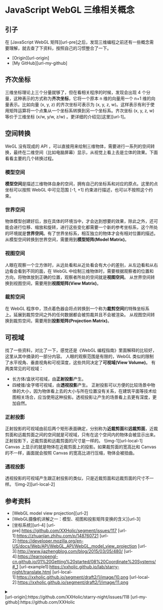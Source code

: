 # JavaScript WebGL 三维相关概念
## <a name="start"></a> 引子
在 [JavaScript WebGL 矩阵][url-pre]之后，发现三维编程之前还有一些概念需要理解，就去查了下资料，按照自己的习惯整合了一下。
- [Origin][url-origin]
- [My GitHub][url-my-github]
## <a name="coord"></a> 齐次坐标
三维坐标理论上三个分量就够了，但在看相关程序的时候，发现会出现 4 个分量，这种表示的方式称为**齐次坐标**，它将一个原本 n 维的向量用一个 n+1 维的向量表示。比如向量 (x, y, z) 的齐次坐标可表示为 (x, y, z, w)。这样表示有利于使用矩阵运算将一个点集从一个坐标系转换到另一个坐标系。齐次坐标 (x, y, z, w) 等价于三维坐标 (x/w, y/w, z/w) 。更详细的介绍见[这里][url-1]。
## <a name="transform"></a> 空间转换
WeGL 没有现成的 API ，可以直接用来绘制三维物体，需要进行一系列的空间转换，最终在二维空间（比如电脑屏幕）显示，从视觉上看上去是立体的效果。下面看看主要的几个转换过程。
### 模型空间
**模型空间**是描述三维物体自身的空间，拥有自己的坐标系和对应的原点。这里的点坐标可以按照 WebGL 中可见范围 [-1, +1] 约束进行描述，也可以不按照这个约束。
### 世界空间
物体模型创建好后，放在具体的环境当中，才会达到想要的效果，除此之外，还可能会进行位移、缩放和旋转，进行这些变化都需要一个新的参考坐标系，这个所处的环境就是**世界空间**。有了世界坐标系，相互独立的物体才会有相对位置的描述。
从模型空间转换到世界空间，需要用到**模型矩阵(Model Matrix)**。
### 视图空间
人眼在观察一个立方体时，从远处看和从近处看会有大小的差别，从左边看和从右边看会看到不同的面，在 WebGL 中绘制三维物体时，需要根据观察者的位置和方向，将物体放到正确的位置，观察者所处的空间就是**视图空间**。
从世界空间转换到视图空间，需要用到**视图矩阵(View Matrix)**。
### 裁剪空间
在 WebGL 程序中，顶点着色器会将点转换到一个称为**裁剪空间**的特殊坐标系上。延展到裁剪空间之外的任何数据都会被剪裁并且不会被渲染。
从视图空间转换到裁剪空间，需要用到**投影矩阵(Projection Matrix)**。
## <a name="view"></a> 可视域
找了一些资料，对比了一下，感觉还是《WebGL 编程指南》里面解释的比较好，这里从其中摘录的一部分内容。
人眼的观察范围是有限的，WebGL 类似的限制了水平视角、垂直视角和可视深度，这些共同决定了**可视域(View Volume)**。
有两类常见的可视域：
- 长方体/盒状可视域，由**正射投影**产生。
- 四棱锥/金字塔可视域，由**透视投影**产生。
正射投影可以方便的比较场景中物体的大小，因为物体看上去的大小与所在位置没有关系，在建筑平面等技术绘图相关场合，应当使用这种投影。透视投影让产生的场景看上去更有深度，更加自然。
### 正射投影
正射投影的可视域由前后两个矩形表面确定，分别称为**近裁剪面**和**远裁剪面**，近裁剪面和远裁剪面之间的空间就是可视域，只有在这个空间内的物体会被显示出来。正射投影下，近裁剪面和远裁剪面的尺寸是一样的。
![img-1][url-local-1]
Canvas 上显示的就是物体在近裁剪面上的投影。如果裁剪面的宽高比和 Canvas 的不一样，画面就会按照 Canvas 的宽高比进行压缩，物体会被扭曲。
### 透视投影
透视投影的可视域产生跟正射投影的类似，只是近裁剪面和远裁剪面的尺寸不一样。
![img-2][url-local-2]
## <a name="reference"></a> 参考资料
- [WebGL model view projection][url-2]
- [WebGL摄像机详解之一：模型、视图和投影矩阵变换的含义][url-3]
- [坐标系统][url-4]
[url-pre]:https://github.com/XXHolic/segment/issues/117
[url-1]:https://zhuanlan.zhihu.com/p/148760721
[url-2]:https://developer.mozilla.org/en-US/docs/Web/API/WebGL_API/WebGL_model_view_projection
[url-3]:http://www.jiazhengblog.com/blog/2015/03/05/480/
[url-4]:https://learnopengl-cn.github.io/01%20Getting%20started/08%20Coordinate%20Systems/#_1
[url-example1]:https://xxholic.github.io/lab/starry-night/translate.html
[url-local-1]:https://xxholic.github.io/segment/draft2/1/image/10.png
[url-local-2]:https://xxholic.github.io/segment/draft2/1/image/11.png
<details>
<summary></summary>
最近看了 2019 年出的电视剧《切尔诺贝利》，核辐射对毫不知情的人的摧残让人心惊。
有些地方引用了豆瓣的评分，但现在看不到关于这部电视剧的豆瓣评分详情，真是奇怪。
</details>
[url-origin]:https://github.com/XXHolic/starry-night/issues/118
[url-my-github]:https://github.com/XXHolic